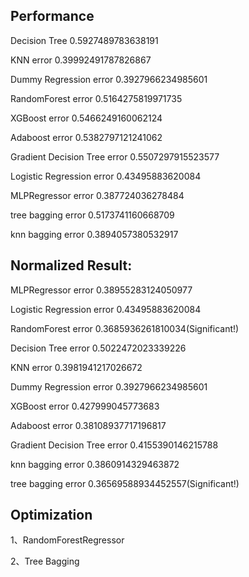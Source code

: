 ## Performance
Decision Tree 0.5927489783638191

KNN error 0.39992491787826867

Dummy Regression error 0.3927966234985601

RandomForest error 0.5164275819971735

XGBoost error 0.5466249160062124

Adaboost error 0.5382797121241062

Gradient Decision Tree error 0.5507297915523577

Logistic Regression error 0.43495883620084

MLPRegressor error 0.387724036278484

tree bagging error 0.5173741160668709

knn bagging error 0.3894057380532917

## Normalized Result:
MLPRegressor error 0.38955283124050977

Logistic Regression error 0.43495883620084

RandomForest error 0.3685936261810034(Significant!)

Decision Tree error 0.5022472023339226

KNN error 0.3981941217026672

Dummy Regression error 0.3927966234985601

XGBoost error 0.427999045773683

Adaboost error 0.38108937717196817

Gradient Decision Tree error 0.4155390146215788

knn bagging error 0.3860914329463872

tree bagging error 0.36569588934452557(Significant!)

## Optimization

1、RandomForestRegressor

2、Tree Bagging

